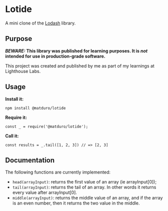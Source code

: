 # Lotide

A mini clone of the [Lodash](https://lodash.com) library.

## Purpose

**_BEWARE:_ This library was published for learning purposes. It is _not_ intended for use in production-grade software.**

This project was created and published by me as part of my learnings at Lighthouse Labs. 

## Usage

**Install it:**

`npm install @matduro/lotide`

**Require it:**

`const _ = require('@matduro/lotide');`

**Call it:**

`const results = _.tail([1, 2, 3]) // => [2, 3]`

## Documentation

The following functions are currently implemented:

* `head(arrayInput)`: returns the first value of an array (ie arrayInput[0]);
* `tail(arrayInput)`: returns the tail of an array. In other words it returns every value after arrayInput[0].
* `middle(arrayInput)`: returns the middle value of an array, and if the array is an even number, then it returns the two value in the middle.